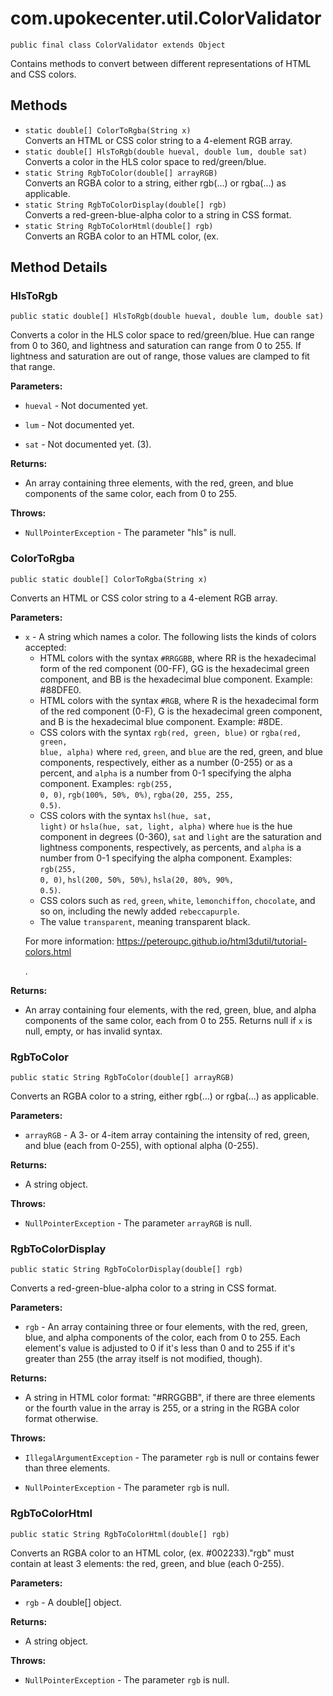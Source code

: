 # com.upokecenter.util.ColorValidator

    public final class ColorValidator extends Object

Contains methods to convert between different representations of HTML and
 CSS colors.

## Methods

* `static double[] ColorToRgba(String x)`<br>
 Converts an HTML or CSS color string to a 4-element RGB array.
* `static double[] HlsToRgb(double hueval,
        double lum,
        double sat)`<br>
 Converts a color in the HLS color space to red/green/blue.
* `static String RgbToColor(double[] arrayRGB)`<br>
 Converts an RGBA color to a string, either rgb(...) or rgba(...) as
 applicable.
* `static String RgbToColorDisplay(double[] rgb)`<br>
 Converts a red-green-blue-alpha color to a string in CSS format.
* `static String RgbToColorHtml(double[] rgb)`<br>
 Converts an RGBA color to an HTML color, (ex.

## Method Details

### HlsToRgb
    public static double[] HlsToRgb(double hueval, double lum, double sat)
Converts a color in the HLS color space to red/green/blue. Hue can range
 from 0 to 360, and lightness and saturation can range from 0 to 255.
 If lightness and saturation are out of range, those values are
 clamped to fit that range.

**Parameters:**

* <code>hueval</code> - Not documented yet.

* <code>lum</code> - Not documented yet.

* <code>sat</code> - Not documented yet. (3).

**Returns:**

* An array containing three elements, with the red, green, and blue
 components of the same color, each from 0 to 255.

**Throws:**

* <code>NullPointerException</code> - The parameter "hls" is null.

### ColorToRgba
    public static double[] ColorToRgba(String x)
Converts an HTML or CSS color string to a 4-element RGB array.

**Parameters:**

* <code>x</code> - A string which names a color. The following lists the kinds of
 colors accepted: <ul> <li>HTML colors with the syntax <code>#RRGGBB</code>, where RR is the hexadecimal form of the red component
 (00-FF), GG is the hexadecimal green component, and BB is the
 hexadecimal blue component. Example: #88DFE0.</li> <li>HTML colors
 with the syntax <code>#RGB</code>, where R is the hexadecimal form of the
 red component (0-F), G is the hexadecimal green component, and B is
 the hexadecimal blue component. Example: #8DE.</li> <li>CSS colors
 with the syntax <code>rgb(red, green, blue)</code> or <code>rgba(red,
 green, blue, alpha)</code> where <code>red</code>, <code>green</code>, and <code>blue</code> are the red, green, and blue components, respectively, either
 as a number (0-255) or as a percent, and <code>alpha</code> is a number
 from 0-1 specifying the alpha component. Examples: <code>rgb(255, 0,
 0)</code>, <code>rgb(100%, 50%, 0%)</code>, <code>rgba(20, 255, 255,
 0.5)</code>.</li> <li>CSS colors with the syntax <code>hsl(hue, sat,
 light)</code> or <code>hsla(hue, sat, light, alpha)</code> where <code>hue</code> is
 the hue component in degrees (0-360), <code>sat</code> and <code>light</code>
 are the saturation and lightness components, respectively, as
 percents, and <code>alpha</code> is a number from 0-1 specifying the alpha
 component. Examples: <code>rgb(255, 0, 0)</code>, <code>hsl(200, 50%,
 50%)</code>, <code>hsla(20, 80%, 90%, 0.5)</code>.</li> <li>CSS colors such as
 <code>red</code>, <code>green</code>, <code>white</code>, <code>lemonchiffon</code>,
 <code>chocolate</code>, and so on, including the newly added <code>rebeccapurple</code>.</li> <li>The value <code>transparent</code>, meaning
 transparent black.</li></ul> <p>For more information:
 [https://peteroupc.github.io/html3dutil/tutorial-colors.html</p>](https://peteroupc.github.io/html3dutil/tutorial-colors.html</p>) .

**Returns:**

* An array containing four elements, with the red, green, blue, and
 alpha components of the same color, each from 0 to 255. Returns null
 if <code>x</code> is null, empty, or has invalid syntax.

### RgbToColor
    public static String RgbToColor(double[] arrayRGB)
Converts an RGBA color to a string, either rgb(...) or rgba(...) as
 applicable.

**Parameters:**

* <code>arrayRGB</code> - A 3- or 4-item array containing the intensity of red, green,
 and blue (each from 0-255), with optional alpha (0-255).

**Returns:**

* A string object.

**Throws:**

* <code>NullPointerException</code> - The parameter <code>arrayRGB</code> is null.

### RgbToColorDisplay
    public static String RgbToColorDisplay(double[] rgb)
Converts a red-green-blue-alpha color to a string in CSS format.

**Parameters:**

* <code>rgb</code> - An array containing three or four elements, with the red, green,
 blue, and alpha components of the color, each from 0 to 255. Each
 element's value is adjusted to 0 if it's less than 0 and to 255 if
 it's greater than 255 (the array itself is not modified, though).

**Returns:**

* A string in HTML color format: "#RRGGBB", if there are three
 elements or the fourth value in the array is 255, or a string in the
 RGBA color format otherwise.

**Throws:**

* <code>IllegalArgumentException</code> - The parameter <code>rgb</code> is null or contains
 fewer than three elements.

* <code>NullPointerException</code> - The parameter <code>rgb</code> is null.

### RgbToColorHtml
    public static String RgbToColorHtml(double[] rgb)
Converts an RGBA color to an HTML color, (ex. #002233).&#x22;rgb&#x22; must
 contain at least 3 elements: the red, green, and blue (each 0-255).

**Parameters:**

* <code>rgb</code> - A double[] object.

**Returns:**

* A string object.

**Throws:**

* <code>NullPointerException</code> - The parameter <code>rgb</code> is null.
